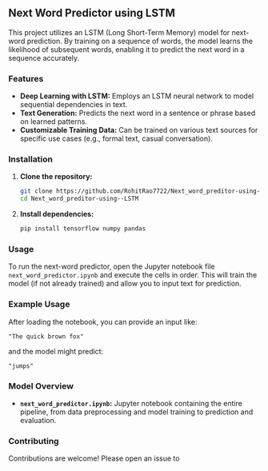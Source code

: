 ## Next Word Predictor using LSTM

This project utilizes an LSTM (Long Short-Term Memory) model for next-word prediction. By training on a sequence of words, the model learns the likelihood of subsequent words, enabling it to predict the next word in a sequence accurately.

### Features

* **Deep Learning with LSTM:** Employs an LSTM neural network to model sequential dependencies in text.
* **Text Generation:** Predicts the next word in a sentence or phrase based on learned patterns.
* **Customizable Training Data:** Can be trained on various text sources for specific use cases (e.g., formal text, casual conversation).

### Installation

1. **Clone the repository:**

   ```bash
   git clone https://github.com/RohitRao7722/Next_word_preditor-using--LSTM.git
   cd Next_word_preditor-using--LSTM
   ```

2. **Install dependencies:**

   ```bash
   pip install tensorflow numpy pandas
   ```

### Usage

To run the next-word predictor, open the Jupyter notebook file `next_word_predictor.ipynb` and execute the cells in order. This will train the model (if not already trained) and allow you to input text for prediction.

### Example Usage

After loading the notebook, you can provide an input like:

```
"The quick brown fox"
```

and the model might predict:

```
"jumps" 
```

### Model Overview

* **`next_word_predictor.ipynb`:** Jupyter notebook containing the entire pipeline, from data preprocessing and model training to prediction and evaluation.

### Contributing

Contributions are welcome! Please open an issue to 
